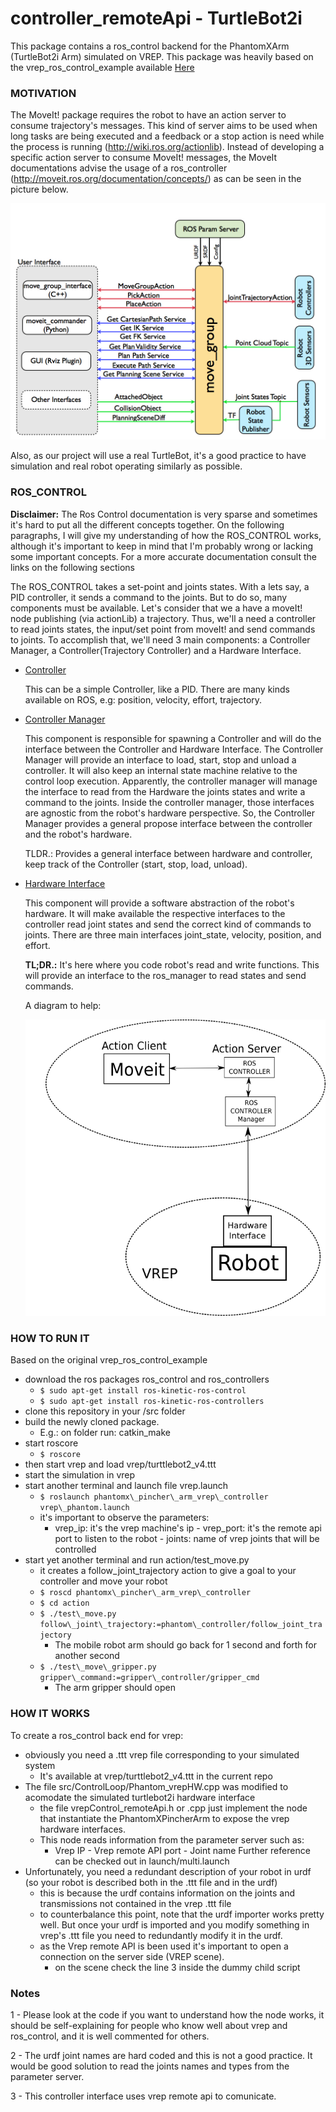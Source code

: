 controller\_remoteApi - TurtleBot2i
======================================

This package contains a ros\_control backend for the PhantomXArm (TurtleBot2i Arm) simulated on VREP. This package was heavily based on the vrep\_ros\_control\_example available [Here](https://github.com/ros-controls/ros\_control)

### MOTIVATION ###

   The MoveIt! package requires the robot to have an action server to consume trajectory's messages. This kind of server aims to be used when long tasks are being executed and a feedback or a stop action is need while the process is running (http://wiki.ros.org/actionlib). Instead of developing a specific action server to consume MoveIt! messages, the MoveIt documentations advise the usage of a ros_controller (http://moveit.ros.org/documentation/concepts/) as can be seen in the picture below.

   ![alt_text](doc/imgs/moveit.jpg)

   Also, as our project will use a real TurtleBot, it's a good practice to have simulation and real robot operating similarly as possible. 

### ROS_CONTROL ###

   **Disclaimer:** The Ros Control documentation is very sparse and sometimes it's hard to put all the different concepts together. On the following paragraphs, I will give my understanding of how the ROS\_CONTROL works, although it's important to keep in mind that I'm probably wrong or lacking some important concepts. For a more accurate documentation consult the links on the following sections

   The ROS\_CONTROL takes a set-point and joints states. With a lets say, a PID controller, it sends a command to the joints. But to do so, many components must be available.
   Let's consider that we a have a moveIt! node publishing (via actionLib) a trajectory. Thus, we'll a need a controller to read joints states, the input/set point from moveIt! and send commands to joints. To accomplish that, we'll need 3 main components: a Controller Manager, a Controller(Trajectory Controller) and a Hardware Interface.

   * [Controller](http://wiki.ros.org/ros_controllers)
   
     This can be a simple Controller, like a PID. There are many kinds available on ROS, e.g: position, velocity, effort, trajectory.

   * [Controller Manager](http://wiki.ros.org/controller_manager)
   
     This component is responsible for spawning a Controller and will do the interface between the Controller and Hardware Interface.
     The Controller Manager will provide an interface to load, start, stop and unload a controller. It will also keep an internal state machine relative to the control loop execution.
     Apparently, the controller manager will manage the interface to read from the Hardware the joints states and write a command to the joints. Inside the controller manager, those interfaces are agnostic from the robot's hardware perspective. So, the Controller Manager provides a general propose interface between the controller and the robot's hardware.

     TLDR.: Provides a general interface between hardware and controller, keep track of the Controller (start, stop, load, unload).

   * [Hardware Interface](https://github.com/ros-controls/ros_control/wiki/hardware_interface)
     
     This component will provide a software abstraction of the robot's hardware. It will make available the respective interfaces to the controller read joint states and send the correct kind of commands to joints. There are three main interfaces joint\_state, velocity, position, and effort.

     **TL;DR.:** It's here where you code robot's read and write functions. This will provide an interface to the ros_manager to read states and send commands.

     A diagram to help:

     ![alt text](doc/imgs/how_works.png)

### HOW TO RUN IT ###
   Based on the original vrep\_ros\_control\_example

   * download the ros packages ros_control and ros_controllers
     - ```$ sudo apt-get install ros-kinetic-ros-control```
     - ```$ sudo apt-get install ros-kinetic-ros-controllers```
   * clone this repository in your <workspace>/src folder
   * build the newly cloned package.
     * E.g.: on <workspace> folder run: catkin\_make
   * start roscore
      - ```$ roscore```
   * then start vrep and load vrep/turttlebot2_v4.ttt
   * start the simulation in vrep
   * start another terminal and launch file vrep.launch
      - ```$ roslaunch phantomx\_pincher\_arm_vrep\_controller vrep\_phantom.launch```
      - it's important to observe the parameters:
      	- vrep_ip: it's the vrep machine's ip
	- vrep_port: it's the remote api port to listen to the robot
	- joints: name of vrep joints that will be controlled
   * start yet another terminal and run action/test_move.py
      - it creates a follow\_joint\_trajectory action to give a goal to your controller and move your robot
      - ```$ roscd phantomx\_pincher\_arm_vrep\_controller```
      - ```$ cd action```
      - ```$ ./test\_move.py follow\_joint\_trajectory:=phantom\_controller/follow_joint_trajectory```
      	- The mobile robot arm should go back for 1 second and forth for another second
      - ```$ ./test\_move\_gripper.py gripper\_command:=gripper\_controller/gripper_cmd```
      	- The arm gripper should open

### HOW IT WORKS ###

To create a ros\_control back end for vrep:

   * obviously you need a .ttt vrep file corresponding to your simulated system
      - It's available at vrep/turttlebot2\_v4.ttt in the current repo
   * The file src/ControlLoop/Phantom\_vrepHW.cpp was modified to acomodate the simulated turtlebot2i hardware interface
      - the file vrepControl\_remoteApi.h or .cpp just implement the node that instantiate the PhantomXPincherArm to expose the vrep hardware interfaces.
      - This node reads information from the parameter server such as:
      	- Vrep IP
	- Vrep remote API port
	- Joint name
	Further reference can be checked out in launch/multi.launch
   * Unfortunately, you need a redundant description of your robot in urdf (so your robot is described both in the .ttt file and in the urdf)
      - this is because the urdf contains information on the joints and transmissions not contained in the vrep .ttt file
      - to counterbalance this point, note that the urdf importer works pretty well. But once your urdf is imported and you modify something in vrep's .ttt file you need to redundantly modify it in the urdf.
      - as the Vrep remote API is been used it's important to open a connection on the server side (VREP scene).
      	- on the scene check the line 3 inside the dummy child script

### Notes ###

1 - Please look at the code if you want to understand how the node works, it should be self-explaining for people who know well about vrep and ros\_control, and it is well commented for others.

2 - The urdf joint names are hard coded and this is not a good practice. It would be good solution to read the joints names and types from the parameter server.

3 - This controller interface uses vrep remote api to comunicate.
